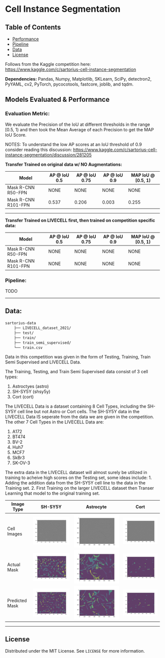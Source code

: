 # Cell Instance Segmentation

<!-- TABLE OF CONTENTS -->
## Table of Contents
* [Performance](#evaluation-metric)
* [Pipeline](#pipeline)
* [Data](#data)
* [License](#license)

Follows from the Kaggle competition here:
https://www.kaggle.com/c/sartorius-cell-instance-segmentation

**Dependencies:** Pandas, Numpy, Matplotlib, SKLearn, SciPy, detectron2,
PyYAML, cv2, PyTorch, pycocotools, fastcore, joblib, and tqdm.

<!-- Performance -->
## Models Evaluated & Performance

### Evaluation Metric:

We evaluate the Precision of the IoU at different thresholds in the range 
[0.5, 1) and then took the Mean Average of each Precision to get the MAP 
IoU Score. 

NOTES: To understand the low AP scores at an IoU threshold of 0.9 consider 
reading this discussion:
https://www.kaggle.com/c/sartorius-cell-instance-segmentation/discussion/281205

**Transfer Trained on original data w/ NO Augmentations:**

| Model               | AP @ IoU 0.5 | AP @ IoU 0.75 | AP @ IoU 0.9 | MAP IoU @ [0.5, 1) | 
| ------------------- | ------------ | ------------- | ------------ | ------------------ |
| Mask R-CNN R50-FPN  | NONE         | NONE          | NONE         | NONE               | 
| Mask R-CNN R101-FPN | 0.537        | 0.206         | 0.003        | 0.255              | 

---

**Transfer Trained on LIVECELL first, then trained on competition specific data:**

| Model               | AP @ IoU 0.5 | AP @ IoU 0.75 | AP @ IoU 0.9 | MAP IoU @ [0.5, 1) | 
| ------------------- | ------------ | ------------- | ------------ | ------------------ |
| Mask R-CNN R50-FPN  | NONE         | NONE          | NONE         | NONE               | 
| Mask R-CNN R101-FPN | NONE         | NONE          | NONE         | NONE               | 


<!-- Pipeline -->
### Pipeline:

TODO

---

<!-- DATA -->
## Data:

```
sartorius-data
    ├── LIVECELL_dataset_2021/
    ├── test/
    ├── train/ 
    ├── train_semi_supervised/
    └── train.csv
```

Data in this competition was given in the form of Testing, Training, Train Semi
Supervised and LIVECELL Data. 

The Training, Testing, and Train Semi Supervised data consist of 3 cell types:
1. Astroctyes (astro)
2. SH-SY5Y (shsy5y)
3. Cort (cort)

The LIVECELL Data is a dataset containing 8 Cell Types, including the SH-SY5Y cell line
but not Astro or Cort cells. The SH-SY5Y data in the LIVECELL Data IS seperate from the
data we are given in the competition. The other 7 Cell Types in the LIVECELL Data are:
1. A172
2. BT474
3. BV-2
4. Huh7
5. MCF7
6. SkBr3
7. SK-OV-3


The extra data in the LIVECELL dataset will almost surely be utilized in training to 
acheive high scores on the Testing set, some ideas include:
    1. Adding the addition data from the SH-SY5Y cell line to the data in the Training set.
    2. First Training on the larger LIVECELL dataset then Transer Learning that model to the
    original training set. 


| Image Type     | SH-SY5Y                         | Astrocyte                      | Cort                          | 
| -------------- |:-------------------------------:|:------------------------------:|:-----------------------------:|
| Cell Images    | ![](../img/shsy5y_image_2.png)  | ![](../img/astro_image_1.png)  | ![](../img/cort_image_1.png)  |
| Actual Mask    | ![](../img/shsy5y_actual_2.png) | ![](../img/astro_actual_1.png) | ![](../img/cort_actual_1.png) |
| Predicted Mask | ![](../img/shsy5y_pred_2.png)   | ![](../img/astro_pred_1.png)   | ![](../img/cort_pred_1.png)   |



---


<!-- LICENSE -->
## License

Distributed under the MIT License. See `LICENSE` for more information.


<br />












